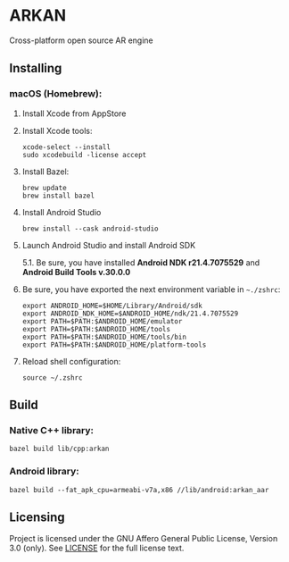 # ARKAN

Cross-platform open source AR engine


## Installing

### macOS (Homebrew):

1. Install Xcode from AppStore

2. Install Xcode tools:
	```
	xcode-select --install
	sudo xcodebuild -license accept
	```

3. Install Bazel:
	```
	brew update
	brew install bazel
	```

4. Install Android Studio
	```
	brew install --cask android-studio
	```

5. Launch Android Studio and install Android SDK
	
	5.1. Be sure, you have installed **Android NDK r21.4.7075529** and **Android Build Tools v.30.0.0**

6. Be sure, you have exported the next environment variable in `~./zshrc`:
	```
	export ANDROID_HOME=$HOME/Library/Android/sdk
	export ANDROID_NDK_HOME=$ANDROID_HOME/ndk/21.4.7075529
	export PATH=$PATH:$ANDROID_HOME/emulator
	export PATH=$PATH:$ANDROID_HOME/tools
	export PATH=$PATH:$ANDROID_HOME/tools/bin
	export PATH=$PATH:$ANDROID_HOME/platform-tools
	```
7. Reload shell configuration:
	```
	source ~/.zshrc
	```


## Build

### Native C++ library:

```
bazel build lib/cpp:arkan 
```

### Android library:
```
bazel build --fat_apk_cpu=armeabi-v7a,x86 //lib/android:arkan_aar
```


## Licensing
Project is licensed under the GNU Affero General Public License, Version 3.0 (only). See [LICENSE](LICENSE.txt) for the full license text.
